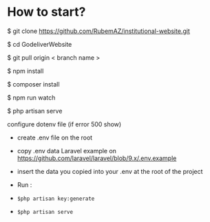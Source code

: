 # How to start?

$ git clone https://github.com/RubemAZ/institutional-website.git

$ cd GodeliverWebsite

$ git pull origin < branch name >

$ npm install

$ composer install

$ npm run watch

$ php artisan serve

configure dotenv file (if error 500 show)
- create .env file on the root

- copy .env data Laravel example on https://github.com/laravel/laravel/blob/9.x/.env.example

- insert the data you copied into your .env at the root of the project

- Run :
-     $php artisan key:generate
-     $php artisan serve
